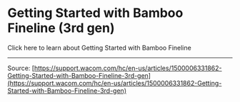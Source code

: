 # Getting Started with Bamboo Fineline (3rd gen)

Click here to learn about Getting Started with Bamboo Fineline

---
Source: [https://support.wacom.com/hc/en-us/articles/1500006331862-Getting-Started-with-Bamboo-Fineline-3rd-gen](https://support.wacom.com/hc/en-us/articles/1500006331862-Getting-Started-with-Bamboo-Fineline-3rd-gen)
